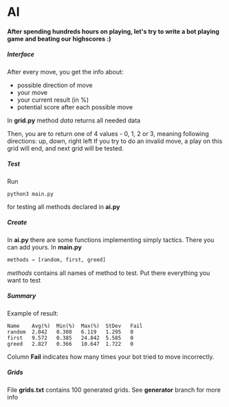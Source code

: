 # AI

#### After spending hundreds hours on playing, let's try to write a bot playing game and beating our highscores :)

##### Interface

After every move, you get the info about:
+ possible direction of move
+ your move
+ your current result (in %)
+ potential score after each possible move

In **grid.py** method _data_ returns all needed data 

Then, you are to return one of 4 values - 0, 1, 2 or 3, meaning following directions: up, down, right left
If you try to do an invalid move, a play on this grid will end, and next grid will be tested.

##### Test

Run 
```
python3 main.py
``` 
for testing all methods declared in **ai.py**

##### Create
In **ai.py** there are some functions implementing simply tactics.
There you can add yours.
In **main.py** 
```python
methods = [random, first, greed]
```
_methods_ contains all names of method to test. Put there everything you want to test

##### Summary

Example of result:
```
Name    Avg(%)  Min(%)  Max(%)  StDev   Fail
random  2.042   0.308   6.119   1.295   0
first   9.572   0.385   24.842  5.585   0
greed   2.827   0.366   10.647  1.722   0
```
Column **Fail** indicates how many times your bot tried to move incorrectly. 

##### Grids

File **grids.txt** contains 100 generated grids. See **generator** branch for more info
